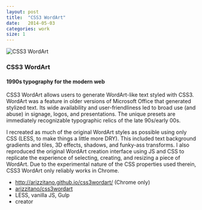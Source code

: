 ```yaml
---
layout: post
title:  "CSS3 WordArt"
date:   2014-05-03
categories: work
size: 1
---
```


<div class="banner">
    <img src="/img/wordartThumb.jpg" alt="CSS3 WordArt" class="workThumb"/>
    <div class="title">
        <h3>CSS3 WordArt</h3>
        <h4>1990s typography for the modern web</h4>
    </div>
</div>

<div class="detail">
    <p>
        CSS3 WordArt allows users to generate WordArt-like text styled with CSS3. WordArt was a feature in older versions of Microsoft Office that generated stylized text. Its wide availability and user-friendliness led to broad use (and abuse) in signage, logos, and presentations. The unique presets are immediately recognizable typographic relics of the late 90s/early 00s.
    </p>
    <p>
        I recreated as much of the original WordArt styles as possible using only CSS (LESS, to make things a little more DRY). This included text background gradients and tiles, 3D effects, shadows, and funky-ass transforms. I also reproduced the original WordArt creation interface using JS and CSS to replicate the experience of selecting, creating, and resizing a piece of WordArt. Due to the experimental nature of the CSS properties used therein, CSS3 WordArt only reliably works in Chrome.
    </p>
    <ul class="workMeta">
        <li class="link"><a href="http://arizzitano.github.io/css3wordart/" target="_blank">http://arizzitano.github.io/css3wordart/</a> (Chrome only)</li>
        <li class="github"><a href="https://github.com/arizzitano/css3wordart" target="_blank">arizzitano/css3wordart</a></li>
        <li class="builtWith">LESS, vanilla JS, Gulp</li>
        <li class="role">creator</li>
    </ul>
</div>
